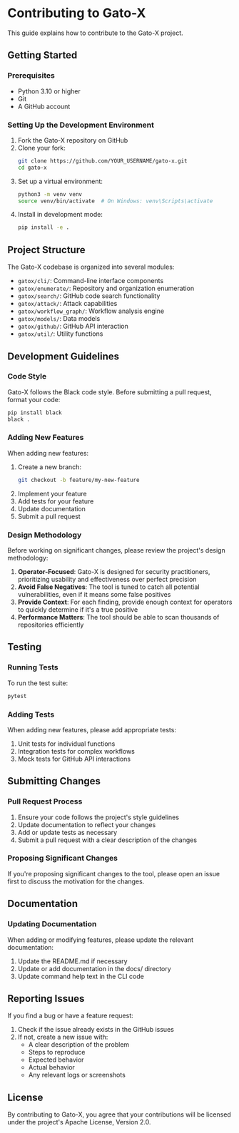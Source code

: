 # Contributing to Gato-X

This guide explains how to contribute to the Gato-X project.

## Getting Started

### Prerequisites

- Python 3.10 or higher
- Git
- A GitHub account

### Setting Up the Development Environment

1. Fork the Gato-X repository on GitHub
2. Clone your fork:
   ```bash
   git clone https://github.com/YOUR_USERNAME/gato-x.git
   cd gato-x
   ```
3. Set up a virtual environment:
   ```bash
   python3 -m venv venv
   source venv/bin/activate  # On Windows: venv\Scripts\activate
   ```
4. Install in development mode:
   ```bash
   pip install -e .
   ```

## Project Structure

The Gato-X codebase is organized into several modules:

- `gatox/cli/`: Command-line interface components
- `gatox/enumerate/`: Repository and organization enumeration
- `gatox/search/`: GitHub code search functionality
- `gatox/attack/`: Attack capabilities
- `gatox/workflow_graph/`: Workflow analysis engine
- `gatox/models/`: Data models
- `gatox/github/`: GitHub API interaction
- `gatox/util/`: Utility functions

## Development Guidelines

### Code Style

Gato-X follows the Black code style. Before submitting a pull request, format your code:

```bash
pip install black
black .
```

### Adding New Features

When adding new features:

1. Create a new branch:
   ```bash
   git checkout -b feature/my-new-feature
   ```
2. Implement your feature
3. Add tests for your feature
4. Update documentation
5. Submit a pull request

### Design Methodology

Before working on significant changes, please review the project's design methodology:

1. **Operator-Focused**: Gato-X is designed for security practitioners, prioritizing usability and effectiveness over perfect precision
2. **Avoid False Negatives**: The tool is tuned to catch all potential vulnerabilities, even if it means some false positives
3. **Provide Context**: For each finding, provide enough context for operators to quickly determine if it's a true positive
4. **Performance Matters**: The tool should be able to scan thousands of repositories efficiently

## Testing

### Running Tests

To run the test suite:

```bash
pytest
```

### Adding Tests

When adding new features, please add appropriate tests:

1. Unit tests for individual functions
2. Integration tests for complex workflows
3. Mock tests for GitHub API interactions

## Submitting Changes

### Pull Request Process

1. Ensure your code follows the project's style guidelines
2. Update documentation to reflect your changes
3. Add or update tests as necessary
4. Submit a pull request with a clear description of the changes

### Proposing Significant Changes

If you're proposing significant changes to the tool, please open an issue first to discuss the motivation for the changes.

## Documentation

### Updating Documentation

When adding or modifying features, please update the relevant documentation:

1. Update the README.md if necessary
2. Update or add documentation in the docs/ directory
3. Update command help text in the CLI code

## Reporting Issues

If you find a bug or have a feature request:

1. Check if the issue already exists in the GitHub issues
2. If not, create a new issue with:
   - A clear description of the problem
   - Steps to reproduce
   - Expected behavior
   - Actual behavior
   - Any relevant logs or screenshots

## License

By contributing to Gato-X, you agree that your contributions will be licensed under the project's Apache License, Version 2.0.
